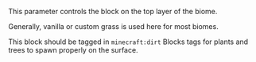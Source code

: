 This parameter controls the block on the top layer of the biome. 

Generally, vanilla or custom grass is used here for most biomes.

This block should be tagged in `minecraft:dirt` Blocks tags for plants and trees to spawn properly on the surface.